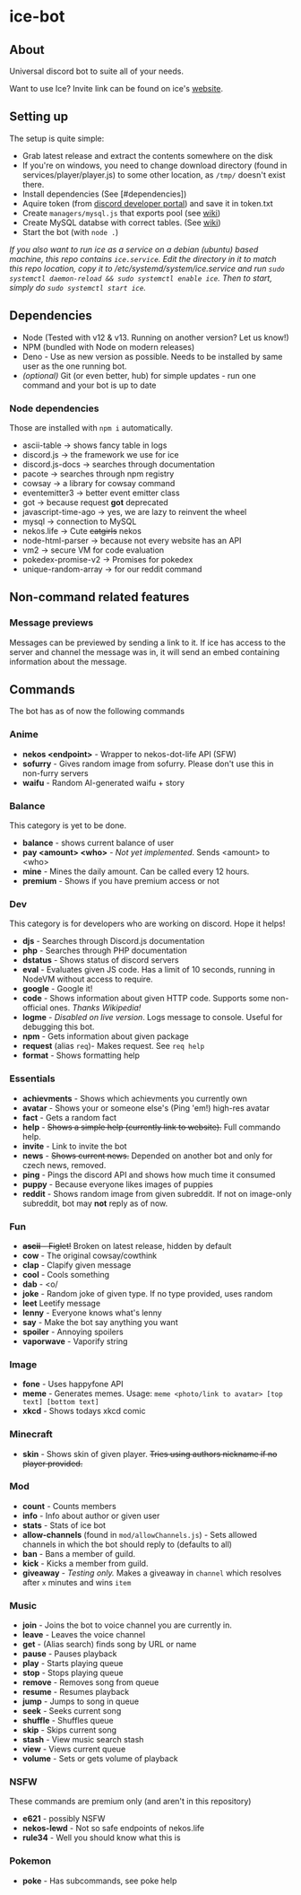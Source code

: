 # ice-bot

## About

Universal discord bot to suite all of your needs.

Want to use Ice? Invite link can be found on ice's [website](http://ice.danbulant.eu).

## Setting up

The setup is quite simple:

* Grab latest release and extract the contents somewhere on the disk
* If you're on windows, you need to change download directory (found in services/player/player.js) to some other location, as `/tmp/` doesn't exist there.
* Install dependencies (See [#dependencies])
* Aquire token (from [discord developer portal](https://discordapp.com/developers)) and save it in token.txt
* Create `managers/mysql.js` that exports pool (see [wiki](https://github.com/danbulant/ice-bot/wiki/Setting-up-database))
* Create MySQL databse with correct tables. (See [wiki](https://github.com/danbulant/ice-bot/wiki/Setting-up-database))
* Start the bot (with `node .`)

*If you also want to run ice as a service on a debian (ubuntu) based machine, this repo contains `ice.service`. Edit the directory in it to match this repo location, copy it to /etc/systemd/system/ice.service and run `sudo systemctl daemon-reload && sudo systemctl enable ice`. Then to start, simply do `sudo systemctl start ice`.*

## Dependencies

* Node (Tested with v12 & v13. Running on another version? Let us know!)
* NPM (bundled with Node on modern releases)
* Deno - Use as new version as possible. Needs to be installed by same user as the one running bot.
* *(optional)* Git (or even better, hub) for simple updates - run one command and your bot is up to date

### Node dependencies

Those are installed with `npm i` automatically.

* ascii-table -> shows fancy table in logs
* discord.js -> the framework we use for ice
* discord.js-docs -> searches through documentation
* pacote -> searches through npm registry
* cowsay -> a library for cowsay command
* eventemitter3 -> better event emitter class
* got -> because request **got** deprecated
* javascript-time-ago -> yes, we are lazy to reinvent the wheel
* mysql -> connection to MySQL
* nekos.life -> Cute ~~catgirls~~ nekos
* node-html-parser -> because not every website has an API
* vm2 -> secure VM for code evaluation
* pokedex-promise-v2 -> Promises for pokedex
* unique-random-array -> for our reddit command

## Non-command related features

### Message previews

Messages can be previewed by sending a link to it. If ice has access to the server and channel the message was in, it will send an embed containing information about the message.

## Commands

The bot has as of now the following commands

### Anime

* **nekos \<endpoint>** - Wrapper to nekos-dot-life API (SFW)
* **sofurry** - Gives random image from sofurry. Please don't use this in non-furry servers
* **waifu** - Random AI-generated waifu + story

### Balance

This category is yet to be done.

* **balance** - shows current balance of user
* **pay \<amount> \<who>** - *Not yet implemented*. Sends \<amount> to \<who>
* **mine** - Mines the daily amount. Can be called every 12 hours.
* **premium** - Shows if you have premium access or not

### Dev

This category is for developers who are working on discord. Hope it helps!

* **djs** - Searches through Discord.js documentation
* **php** - Searches through PHP documentation
* **dstatus** - Shows status of discord servers
* **eval** - Evaluates given JS code. Has a limit of 10 seconds, running in NodeVM without access to require.
* **google** - Google it!
* **code** - Shows information about given HTTP code. Supports some non-official ones. *Thanks Wikipedia!*
* **logme** - *Disabled on live version*. Logs message to console. Useful for debugging this bot.
* **npm** - Gets information about given package
* **request** (alias `req`)- Makes request. See `req help`
* **format** - Shows formatting help

### Essentials

* **achievments** - Shows which achievments you currently own
* **avatar** - Shows your or someone else's (Ping 'em!) high-res avatar
* **fact** - Gets a random fact
* **help** - ~~Shows a simple help (currently link to website).~~ Full commando help.
* **invite** - Link to invite the bot
* **news** - ~~Shows current news.~~ Depended on another bot and only for czech news, removed.
* **ping** - Pings the discord API and shows how much time it consumed
* **puppy** - Because everyone likes images of puppies
* **reddit** - Shows random image from given subreddit. If not on image-only subreddit, bot may **not** reply as of now.

### Fun

* ~~**ascii** - Figlet!~~ Broken on latest release, hidden by default
* **cow** - The original cowsay/cowthink
* **clap** - Clapify given message
* **cool** - Cools something
* **dab** - <o/
* **joke** - Random joke of given type. If no type provided, uses random
* **leet** Leetify message
* **lenny** - Everyone knows what's lenny
* **say** - Make the bot say anything you want
* **spoiler** - Annoying spoilers
* **vaporwave** - Vaporify string

### Image

* **fone** - Uses happyfone API
* **meme** - Generates memes. Usage: `meme <photo/link to avatar> [top text] [bottom text]`
* **xkcd** - Shows todays xkcd comic

### Minecraft

* **skin** - Shows skin of given player. ~~Tries using authors nickname if no player provided.~~

### Mod

* **count** - Counts members
* **info** - Info about author or given user
* **stats** - Stats of ice bot
* **allow-channels** (found in `mod/allowChannels.js`) - Sets allowed channels in which the bot should reply to (defaults to all)
* **ban** - Bans a member of guild.
* **kick** - Kicks a member from guild.
* **giveaway** - *Testing only.* Makes a giveaway in `channel` which resolves after `x` minutes and wins `item`

### Music

* **join** - Joins the bot to voice channel you are currently in.
* **leave** - Leaves the voice channel
* **get** - (Alias search) finds song by URL or name
* **pause** - Pauses playback
* **play** - Starts playing queue
* **stop** - Stops playing queue
* **remove** - Removes song from queue
* **resume** - Resumes playback
* **jump** - Jumps to song in queue
* **seek** - Seeks current song
* **shuffle** - Shuffles queue
* **skip** - Skips current song
* **stash** - View music search stash
* **view** - Views current queue
* **volume** - Sets or gets volume of playback

### NSFW

These commands are premium only (and aren't in this repository)

* **e621** - possibly NSFW
* **nekos-lewd** - Not so safe endpoints of nekos.life
* **rule34** - Well you should know what this is

### Pokemon

* **poke** - Has subcommands, see poke help
